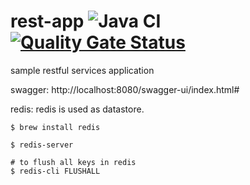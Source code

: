 # rest-app ![Java CI](https://github.com/ilamparithiNatarajan/rest-app/workflows/Java%20CI/badge.svg) [![Quality Gate Status](https://sonarcloud.io/api/project_badges/measure?project=ilam-natarajan_rest-app&metric=alert_status)](https://sonarcloud.io/dashboard?id=ilam-natarajan_rest-app)
sample restful services application

swagger: http://localhost:8080/swagger-ui/index.html#

redis:
    redis is used as datastore.
    
    $ brew install redis
    
    $ redis-server
    
    # to flush all keys in redis
    $ redis-cli FLUSHALL

